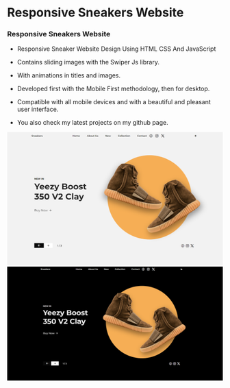 # Responsive Sneakers Website

### Responsive Sneakers Website

- Responsive Sneaker Website Design Using HTML CSS And JavaScript
- Contains sliding images with the Swiper Js library.
- With animations in titles and images.
- Developed first with the Mobile First methodology, then for desktop.
- Compatible with all mobile devices and with a beautiful and pleasant user interface.

- You also check my latest projects on my github page.

![Light mode wesite img](/lightmode.png)
![Dark mode wesite img](/darkmode.png)

